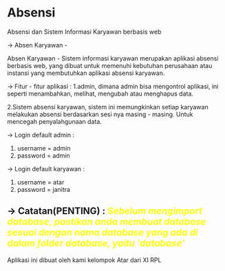 # Absensi
Absensi dan Sistem Informasi Karyawan berbasis web


-> Absen Karyawan -

Absen Karyawan - Sistem informasi karyawan merupakan aplikasi absensi berbasis web, yang dibuat untuk memenuhi kebutuhan perusahaan atau instansi yang membutuhkan aplikasi absensi karyawan.

-> Fitur - fitur aplikasi : 
1.admin, dimana admin bisa mengontrol aplikasi, ini seperti menambahkan, melihat, mengubah atau menghapus data.

2.Sistem absensi karyawan, sistem ini memungkinkan setiap karyawan melakukan absensi berdasarkan sesi nya masing - masing.  Untuk mencegah penyalahgunaan data.

-> Login default admin : 
  1. username = admin
  2. password = admin
  
-> Login default karyawan : 
  1. username = atar
  2. password = janitra
  
-> Catatan(PENTING) :
    <i style="color: yellow;">Sebelum mengimport database, pastikan anda membuat database sesuai dengan nama database yang ada di dalam folder database, yaitu 'database'</i>
--------------------------------------------------------------------------------------------------------------------------------------------------------------------
Aplikasi ini dibuat oleh kami kelompok Atar dari XI RPL
